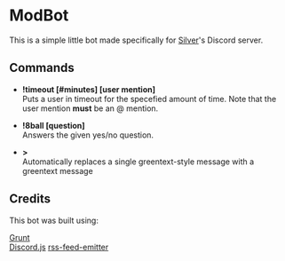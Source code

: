 # ModBot

This is a simple little bot made specifically for [Silver](http://silverliveblogsthings.tumblr.com/)'s Discord server.

## Commands
- **!timeout [#minutes] [user mention]**    
Puts a user in timeout for the specefied amount of time. Note that the user mention **must** be an @ mention.

- **!8ball [question]**    
Answers the given yes/no question.

- **>**    
Automatically replaces a single greentext-style message with a greentext message

## Credits

This bot was built using:

[Grunt](http://gruntjs.com/)    
[Discord.js](https://discord.js.org/#/)
[rss-feed-emitter](https://github.com/filipedeschamps/rss-feed-emitter)
